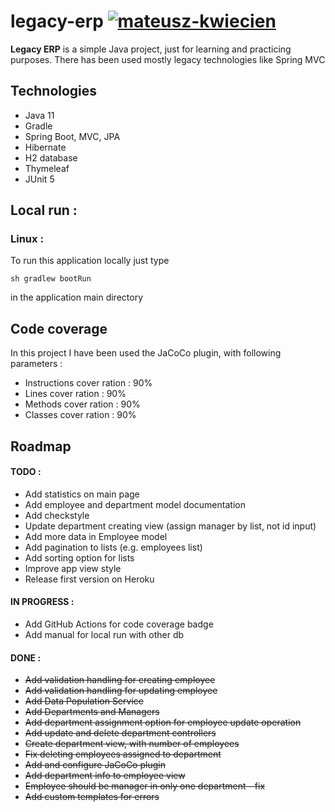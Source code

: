 # legacy-erp [![mateusz-kwiecien](https://circleci.com/gh/mateusz-kwiecien/legacy-erp.svg?style=shield)](https://app.circleci.com/pipelines/github/mateusz-kwiecien/legacy-erp?branch=master)

**Legacy ERP** is a simple Java project, just for learning and practicing purposes. There has been
used mostly legacy technologies like Spring MVC

## Technologies

* Java 11
* Gradle
* Spring Boot, MVC, JPA
* Hibernate
* H2 database
* Thymeleaf
* JUnit 5

## Local run :

### Linux :

To run this application locally just type 

`sh gradlew bootRun` 

in the application main directory

## Code coverage

In this project I have been used the JaCoCo plugin, with following parameters :
* Instructions cover ration : 90%
* Lines cover ration : 90%
* Methods cover ration : 90%
* Classes cover ration : 90%

## Roadmap

#### TODO :

* Add statistics on main page
* Add employee and department model documentation
* Add checkstyle
* Update department creating view (assign manager by list, not id input)
* Add more data in Employee model
* Add pagination to lists (e.g. employees list)
* Add sorting option for lists
* Improve app view style
* Release first version on Heroku

#### IN PROGRESS :

* Add GitHub Actions for code coverage badge
* Add manual for local run with other db

#### DONE :
* ~~Add validation handling for creating employee~~
* ~~Add validation handling for updating employee~~
* ~~Add Data Population Service~~
* ~~Add Departments and Managers~~
* ~~Add department assignment option for employee update operation~~
* ~~Add update and delete department controllers~~
* ~~Create department view, with number of employees~~
* ~~Fix deleting employees assigned to department~~
* ~~Add and configure JaCoCo plugin~~
* ~~Add department info to employee view~~
* ~~Employee should be manager in only one department - fix~~
* ~~Add custom templates for errors~~